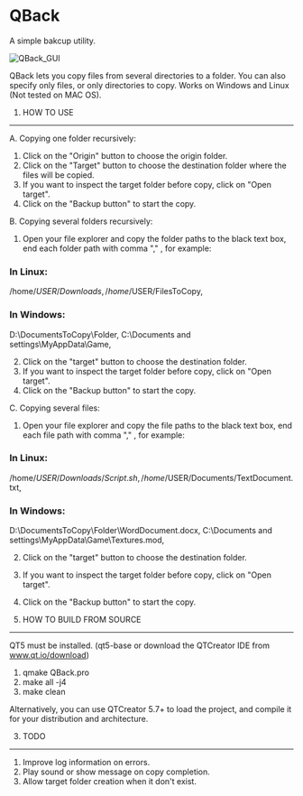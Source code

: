 # QBack
A simple bakcup utility.

![QBack_GUI](https://5c57bd3a-a-62cb3a1a-s-sites.googlegroups.com/site/gtronick/QBack_v1.1.0.PNG)

QBack lets you copy files from several directories to a folder. You can also specify only files, or only directories to copy. Works on Windows and Linux (Not tested on MAC OS).

1. HOW TO USE
-------------------------------

A. Copying one folder recursively:

  1. Click on the "Origin" button to choose the origin folder.
  2. Click on the "Target" button to choose the destination folder where the files will be copied.
  3. If you want to inspect the target folder before copy, click on "Open target".
  4. Click on the "Backup button" to start the copy.

B. Copying several folders recursively:

  1. Open your file explorer and copy the folder paths to the black text box, end each folder path with comma "," , for example: 

### In Linux: 

  /home/$USER/Downloads,
  /home/$USER/FilesToCopy,
  
### In Windows:
  
  D:\DocumentsToCopy\Folder,
  C:\Documents and settings\MyAppData\Game,

  2. Click on the "target" button to choose the destination folder.
  3. If you want to inspect the target folder before copy, click on "Open target".
  4. Click on the "Backup button" to start the copy.

C. Copying several files:

  1. Open your file explorer and copy the file paths to the black text box, end each file path with comma "," , for example:

### In Linux:

  /home/$USER/Downloads/Script.sh,
  /home/$USER/Documents/TextDocument.txt,

### In Windows:

  D:\DocumentsToCopy\Folder\WordDocument.docx,
  C:\Documents and settings\MyAppData\Game\Textures.mod,

  2. Click on the "target" button to choose the destination folder.
  3. If you want to inspect the target folder before copy, click on "Open target".
  4. Click on the "Backup button" to start the copy.

2. HOW TO BUILD FROM SOURCE
------------------------------------------------

QT5 must be installed. (qt5-base or download the QTCreator IDE from www.qt.io/download)

  1. qmake QBack.pro
  2. make all -j4
  3. make clean

Alternatively, you can use QTCreator 5.7+ to load the project, and compile it for your distribution and architecture.

3. TODO
------------------------------------------------

  1. Improve log information on errors.
  2. Play sound or show message on copy completion.
  3. Allow target folder creation when it don't exist.


